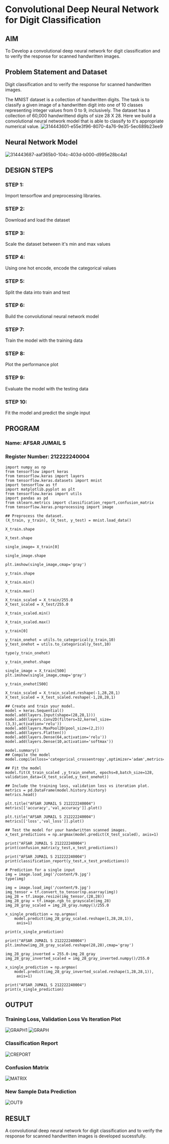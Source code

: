 # Convolutional Deep Neural Network for Digit Classification

## AIM
To Develop a convolutional deep neural network for digit classification and to verify the response for scanned handwritten images.

## Problem Statement and Dataset
Digit classification and to verify the response for scanned handwritten images.

The MNIST dataset is a collection of handwritten digits. The task is to classify a given image of a handwritten digit into one of 10 classes representing integer values from 0 to 9, inclusively. The dataset has a collection of 60,000 handwrittend digits of size 28 X 28. Here we build a convolutional neural network model that is able to classify to it's appropriate numerical value.
![314443601-e55e3f96-8070-4a76-9e35-5ec689b23ee9](https://github.com/Afsarjumail/mnist-classification/assets/118343395/93bf33a6-cfe9-4eb7-b235-0554663d5992)


## Neural Network Model
![314443687-aaf365b0-104c-403d-b000-d995e28bc4a1](https://github.com/Afsarjumail/mnist-classification/assets/118343395/7c45c217-fc67-408e-bbb9-17fa170c8579)

## DESIGN STEPS

### STEP 1:
Import tensorflow and preprocessing libraries.
### STEP 2:
Download and load the dataset
### STEP 3:
Scale the dataset between it's min and max values
### STEP 4:
Using one hot encode, encode the categorical values
### STEP 5:
Split the data into train and test
### STEP 6:
Build the convolutional neural network model
### STEP 7:
Train the model with the training data
### STEP 8:
Plot the performance plot
### STEP 9:
Evaluate the model with the testing data
### STEP 10:
Fit the model and predict the single input

## PROGRAM
### Name: AFSAR JUMAIL S
### Register Number: 212222240004
```
import numpy as np
from tensorflow import keras
from tensorflow.keras import layers
from tensorflow.keras.datasets import mnist
import tensorflow as tf
import matplotlib.pyplot as plt
from tensorflow.keras import utils
import pandas as pd
from sklearn.metrics import classification_report,confusion_matrix
from tensorflow.keras.preprocessing import image
```
```
## Preprocess the dataset.
(X_train, y_train), (X_test, y_test) = mnist.load_data()

X_train.shape

X_test.shape

single_image= X_train[0]

single_image.shape

plt.imshow(single_image,cmap='gray')

y_train.shape

X_train.min()

X_train.max()

X_train_scaled = X_train/255.0
X_test_scaled = X_test/255.0

X_train_scaled.min()

X_train_scaled.max()

y_train[0]

y_train_onehot = utils.to_categorical(y_train,10)
y_test_onehot = utils.to_categorical(y_test,10)

type(y_train_onehot)

y_train_onehot.shape

single_image = X_train[500]
plt.imshow(single_image,cmap='gray')

y_train_onehot[500]

X_train_scaled = X_train_scaled.reshape(-1,28,28,1)
X_test_scaled = X_test_scaled.reshape(-1,28,28,1)
```
```
## Create and train your model.
model = keras.Sequential()
model.add(layers.Input(shape=(28,28,1)))
model.add(layers.Conv2D(filters=32,kernel_size=(3,3),activation='relu'))
model.add(layers.MaxPool2D(pool_size=(2,2)))
model.add(layers.Flatten())
model.add(layers.Dense(64,activation='relu'))
model.add(layers.Dense(10,activation='softmax'))

model.summary()
## Compile the model
model.compile(loss='categorical_crossentropy',optimizer='adam',metrics='accuracy')
```
```
## Fit the model
model.fit(X_train_scaled ,y_train_onehot, epochs=8,batch_size=128, validation_data=(X_test_scaled,y_test_onehot))

## Include the training loss, validation loss vs iteration plot.
metrics = pd.DataFrame(model.history.history)
metrics.head()

plt.title("AFSAR JUMAIL S 212222240004")
metrics[['accuracy','val_accuracy']].plot()

plt.title("AFSAR JUMAIL S 212222240004")
metrics[['loss','val_loss']].plot()
```
```
## Test the model for your handwritten scanned images.
x_test_predictions = np.argmax(model.predict(X_test_scaled), axis=1)

print("AFSAR JUMAIL S 212222240004")
print(confusion_matrix(y_test,x_test_predictions))

print("AFSAR JUMAIL S 212222240004")
print(classification_report(y_test,x_test_predictions))
```
```
# Prediction for a single input
img = image.load_img('/content/9.jpg')
type(img)

img = image.load_img('/content/9.jpg')
img_tensor = tf.convert_to_tensor(np.asarray(img))
img_28 = tf.image.resize(img_tensor,(28,28))
img_28_gray = tf.image.rgb_to_grayscale(img_28)
img_28_gray_scaled = img_28_gray.numpy()/255.0

x_single_prediction = np.argmax(
    model.predict(img_28_gray_scaled.reshape(1,28,28,1)),
     axis=1)

print(x_single_prediction)

print("AFSAR JUMAIL S 212222240004")
plt.imshow(img_28_gray_scaled.reshape(28,28),cmap='gray')

img_28_gray_inverted = 255.0-img_28_gray
img_28_gray_inverted_scaled = img_28_gray_inverted.numpy()/255.0

x_single_prediction = np.argmax(
    model.predict(img_28_gray_inverted_scaled.reshape(1,28,28,1)),
     axis=1)

print("AFSAR JUMAIL S 212222240004")
print(x_single_prediction)
```



## OUTPUT

### Training Loss, Validation Loss Vs Iteration Plot
![GRAPH1](https://github.com/Afsarjumail/mnist-classification/assets/118343395/f4dcee4a-a5d1-4c86-83bb-c024b4a2357b)
![GRAPH](https://github.com/Afsarjumail/mnist-classification/assets/118343395/876a0a58-9681-43ae-a387-d3a8d344d4cc)



### Classification Report

![CREPORT](https://github.com/Afsarjumail/mnist-classification/assets/118343395/f8fd7a3d-da28-46af-9343-bb52e8f2886d)

### Confusion Matrix

![MATRIX](https://github.com/Afsarjumail/mnist-classification/assets/118343395/4b2f4065-4cbd-45fe-948f-1ba52a618bd6)

### New Sample Data Prediction

![OUT9](https://github.com/Afsarjumail/mnist-classification/assets/118343395/6ce8feeb-bf7d-45c6-997b-b22cee1a5299)


## RESULT
A convolutional deep neural network for digit classification and to verify the response for scanned handwritten images is developed sucessfully.

